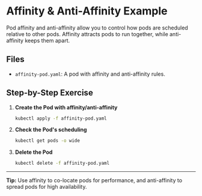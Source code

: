 # Affinity & Anti-Affinity Example
Pod affinity and anti-affinity allow you to control how pods are scheduled relative to other pods. Affinity attracts pods to run together, while anti-affinity keeps them apart.

## Files
- `affinity-pod.yaml`: A pod with affinity and anti-affinity rules.

## Step-by-Step Exercise
1. **Create the Pod with affinity/anti-affinity**
   ```sh
   kubectl apply -f affinity-pod.yaml
   ```
2. **Check the Pod's scheduling**
   ```sh
   kubectl get pods -o wide
   ```
3. **Delete the Pod**
   ```sh
   kubectl delete -f affinity-pod.yaml
   ```

---

**Tip:** Use affinity to co-locate pods for performance, and anti-affinity to spread pods for high availability.

